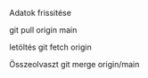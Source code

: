 ﻿Adatok frissitése 

git pull origin main

letöltés
git fetch origin


Összeolvaszt
git merge origin/main
